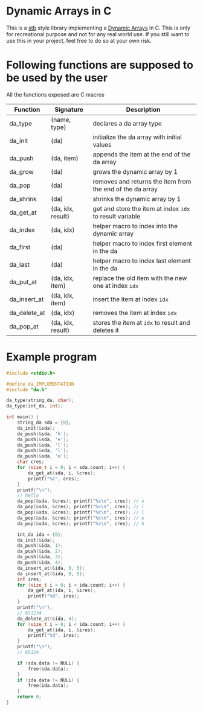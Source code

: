 # **D**ynamic **A**rrays in C
This is a [stb](https://github.com/nothings/stb) style library implementing a [Dynamic Arrays](https://en.wikipedia.org/wiki/Dynamic_array) in C.
This is only for recreational purpose and not for any real world use. If you still want to use this in your project, feel free to do so at your own risk.

# Following functions are supposed to be used by the user

All the functions exposed are C macros

| Function        | Signature         | Description                                                 |
| --------        | ---------         | ----------------------------------------------------------- |
| da\_type        | (name, type)      | declares a da array type                                    |
| da\_init        | (da)              | initialize the da array with initial values                 |
| da\_push        | (da, item)        | appends the item at the end of the da array                 |
| da\_grow        | (da)              | grows the dynamic array by 1                                |
| da\_pop         | (da)              | removes and returns the item from the end of the da array   |
| da\_shrink      | (da)              | shrinks the dynamic array by 1                              |
| da\_get\_at     | (da, idx, result) | get and store the item at index `idx` to result variable    |
| da\_index       | (da, idx)         | helper macro to index into the dynamic array                |
| da\_first       | (da)              | helper macro to index first element in the da               |
| da\_last        | (da)              | helper macro to index last element in the da                |
| da\_put\_at     | (da, idx, item)   | replace the old item with the new one at index `idx`        |
| da\_insert\_at  | (da, idx, item)   | insert the item at index `idx`                              |
| da\_delete\_at  | (da, idx)         | removes the item at index `idx`                             |
| da\_pop\_at     | (da, idx, result) | stores the item at `idx` to result and deletes it           |

# Example program
```C
#include <stdio.h>

#define da_IMPLEMENTATION
#include "da.h"

da_type(string_da, char);
da_type(int_da, int);

int main() {
    string_da sda = {0};
    da_init(&sda);
    da_push(&sda, 'h');
    da_push(&sda, 'e');
    da_push(&sda, 'l');
    da_push(&sda, 'l');
    da_push(&sda, 'o');
    char cres;
    for (size_t i = 0; i < sda.count; i++) {
        da_get_at(sda, i, &cres);
        printf("%c", cres);
    }
    printf("\n");
    // hello
    da_pop(&sda, &cres); printf("%c\n", cres); // o
    da_pop(&sda, &cres); printf("%c\n", cres); // l
    da_pop(&sda, &cres); printf("%c\n", cres); // l
    da_pop(&sda, &cres); printf("%c\n", cres); // e
    da_pop(&sda, &cres); printf("%c\n", cres); // h

    int_da ida = {0};
    da_init(&ida);
    da_push(&ida, 1);
    da_push(&ida, 2);
    da_push(&ida, 3);
    da_push(&ida, 4);
    da_insert_at(&ida, 0, 5);
    da_insert_at(&ida, 0, 6);
    int ires;
    for (size_t i = 0; i < ida.count; i++) {
        da_get_at(ida, i, &ires);
        printf("%d", ires);
    }
    printf("\n");
    // 651234
    da_delete_at(&ida, 4);
    for (size_t i = 0; i < ida.count; i++) {
        da_get_at(ida, i, &ires);
        printf("%d", ires);
    }
    printf("\n");
    // 65124

    if (sda.data != NULL) {
        free(sda.data);
    }
    if (ida.data != NULL) {
        free(ida.data);
    }
    return 0;
}
```
